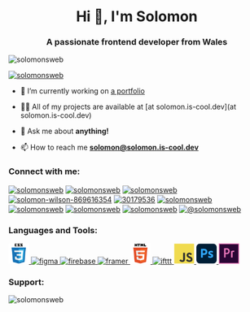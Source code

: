 <h1 align="center">Hi 👋, I'm Solomon</h1>
<h3 align="center">A passionate frontend developer from Wales</h3>

<p align="left"> <img src="https://komarev.com/ghpvc/?username=solomonsweb&label=Profile%20views&color=0e75b6&style=flat" alt="solomonsweb" /> </p>

<p align="left"> <a href="https://twitter.com/solomonsweb" target="blank"><img src="https://img.shields.io/twitter/follow/solomonsweb?logo=twitter&style=for-the-badge" alt="solomonsweb" /></a> </p>

- 🔭 I’m currently working on [a portfolio](https://github.com/solomonsweb/newportfolio)

- 👨‍💻 All of my projects are available at [at solomon.is-cool.dev](at solomon.is-cool.dev)

- 💬 Ask me about **anything!**

- 📫 How to reach me **solomon@solomon.is-cool.dev**

<h3 align="left">Connect with me:</h3>
<p align="left">
<a href="https://codepen.io/solomonsweb" target="blank"><img align="center" src="https://raw.githubusercontent.com/rahuldkjain/github-profile-readme-generator/master/src/images/icons/Social/codepen.svg" alt="solomonsweb" height="30" width="40" /></a>
<a href="https://dev.to/solomonsweb" target="blank"><img align="center" src="https://raw.githubusercontent.com/rahuldkjain/github-profile-readme-generator/master/src/images/icons/Social/devto.svg" alt="solomonsweb" height="30" width="40" /></a>
<a href="https://twitter.com/solomonsweb" target="blank"><img align="center" src="https://raw.githubusercontent.com/rahuldkjain/github-profile-readme-generator/master/src/images/icons/Social/twitter.svg" alt="solomonsweb" height="30" width="40" /></a>
<a href="https://linkedin.com/in/solomon-wilson-869616354" target="blank"><img align="center" src="https://raw.githubusercontent.com/rahuldkjain/github-profile-readme-generator/master/src/images/icons/Social/linked-in-alt.svg" alt="solomon-wilson-869616354" height="30" width="40" /></a>
<a href="https://stackoverflow.com/users/30179536" target="blank"><img align="center" src="https://raw.githubusercontent.com/rahuldkjain/github-profile-readme-generator/master/src/images/icons/Social/stack-overflow.svg" alt="30179536" height="30" width="40" /></a>
<a href="https://codesandbox.com/solomonsweb" target="blank"><img align="center" src="https://raw.githubusercontent.com/rahuldkjain/github-profile-readme-generator/master/src/images/icons/Social/codesandbox.svg" alt="solomonsweb" height="30" width="40" /></a>
<a href="https://kaggle.com/solomonsweb" target="blank"><img align="center" src="https://raw.githubusercontent.com/rahuldkjain/github-profile-readme-generator/master/src/images/icons/Social/kaggle.svg" alt="solomonsweb" height="30" width="40" /></a>
<a href="https://dribbble.com/solomonsweb" target="blank"><img align="center" src="https://raw.githubusercontent.com/rahuldkjain/github-profile-readme-generator/master/src/images/icons/Social/dribbble.svg" alt="solomonsweb" height="30" width="40" /></a>
<a href="https://www.behance.net/solomonsweb" target="blank"><img align="center" src="https://raw.githubusercontent.com/rahuldkjain/github-profile-readme-generator/master/src/images/icons/Social/behance.svg" alt="solomonsweb" height="30" width="40" /></a>
<a href="https://hashnode.com/@solomonsweb" target="blank"><img align="center" src="https://raw.githubusercontent.com/rahuldkjain/github-profile-readme-generator/master/src/images/icons/Social/hashnode.svg" alt="@solomonsweb" height="30" width="40" /></a>
</p>

<h3 align="left">Languages and Tools:</h3>
<p align="left"> <a href="https://www.w3schools.com/css/" target="_blank" rel="noreferrer"> <img src="https://raw.githubusercontent.com/devicons/devicon/master/icons/css3/css3-original-wordmark.svg" alt="css3" width="40" height="40"/> </a> <a href="https://www.figma.com/" target="_blank" rel="noreferrer"> <img src="https://www.vectorlogo.zone/logos/figma/figma-icon.svg" alt="figma" width="40" height="40"/> </a> <a href="https://firebase.google.com/" target="_blank" rel="noreferrer"> <img src="https://www.vectorlogo.zone/logos/firebase/firebase-icon.svg" alt="firebase" width="40" height="40"/> </a> <a href="https://www.framer.com/" target="_blank" rel="noreferrer"> <img src="https://www.vectorlogo.zone/logos/framer/framer-icon.svg" alt="framer" width="40" height="40"/> </a> <a href="https://www.w3.org/html/" target="_blank" rel="noreferrer"> <img src="https://raw.githubusercontent.com/devicons/devicon/master/icons/html5/html5-original-wordmark.svg" alt="html5" width="40" height="40"/> </a> <a href="https://ifttt.com/" target="_blank" rel="noreferrer"> <img src="https://www.vectorlogo.zone/logos/ifttt/ifttt-ar21.svg" alt="ifttt" width="40" height="40"/> </a> <a href="https://developer.mozilla.org/en-US/docs/Web/JavaScript" target="_blank" rel="noreferrer"> <img src="https://raw.githubusercontent.com/devicons/devicon/master/icons/javascript/javascript-original.svg" alt="javascript" width="40" height="40"/> </a> <a href="https://www.photoshop.com/en" target="_blank" rel="noreferrer"> <img src="https://raw.githubusercontent.com/devicons/devicon/refs/heads/master/icons/photoshop/photoshop-original.svg" alt="photoshop" width="40" height="40"/> </a> <a href="https://www.adobe.com/uk/products/premiere.html" target="_blank" rel="noreferrer"> <img src="https://raw.githubusercontent.com/devicons/devicon/refs/heads/master/icons/premierepro/premierepro-original.svg" alt="premierepro" width="40" height="40"/> </a> </p>

<h3 align="left">Support:</h3>
<p><a href="https://www.buymeacoffee.com/solomonsweb"> <img align="left" src="https://cdn.buymeacoffee.com/buttons/v2/default-yellow.png" height="50" width="210" alt="solomonsweb" /></a></p><br><br>
